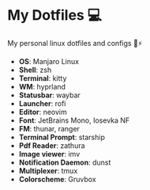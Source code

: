 # My Dotfiles 💻

My personal linux dotfiles and configs 🐧⚡

- **OS**: Manjaro Linux
- **Shell**: zsh
- **Terminal**: kitty
- **WM**: hyprland
- **Statusbar**: waybar
- **Launcher**: rofi
- **Editor**: neovim
- **Font**: JetBrains Mono, Iosevka NF
- **FM**: thunar, ranger
- **Terminal Prompt**: starship
- **Pdf Reader**: zathura
- **Image viewer**: imv
- **Notification Daemon**: dunst
- **Multiplexer**: tmux
- **Colorscheme**: Gruvbox
